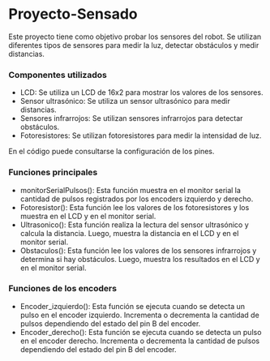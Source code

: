 # Proyecto-Sensado

Este proyecto tiene como objetivo probar los sensores del robot. Se utilizan diferentes tipos de sensores para medir la luz, detectar obstáculos y medir distancias.

### Componentes utilizados
* LCD: Se utiliza un LCD de 16x2 para mostrar los valores de los sensores.
* Sensor ultrasónico: Se utiliza un sensor ultrasónico para medir distancias.
* Sensores infrarrojos: Se utilizan sensores infrarrojos para detectar obstáculos.
* Fotoresistores: Se utilizan fotoresistores para medir la intensidad de luz.

En el código puede consultarse la configuración de los pines.

### Funciones principales

* monitorSerialPulsos(): Esta función muestra en el monitor serial la cantidad de pulsos registrados por los encoders izquierdo y derecho.
* Fotoresistor(): Esta función lee los valores de los fotoresistores y los muestra en el LCD y en el monitor serial.
* Ultrasonico(): Esta función realiza la lectura del sensor ultrasónico y calcula la distancia. Luego, muestra la distancia en el LCD y en el monitor serial.
* Obstaculos(): Esta función lee los valores de los sensores infrarrojos y determina si hay obstáculos. Luego, muestra los resultados en el LCD y en el monitor serial.

### Funciones de los encoders

* Encoder_izquierdo(): Esta función se ejecuta cuando se detecta un pulso en el encoder izquierdo. Incrementa o decrementa la cantidad de pulsos dependiendo del estado del pin B del encoder.
* Encoder_derecho(): Esta función se ejecuta cuando se detecta un pulso en el encoder derecho. Incrementa o decrementa la cantidad de pulsos dependiendo del estado del pin B del encoder.
